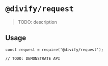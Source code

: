 # `@divify/request`

> TODO: description

## Usage

```
const request = require('@divify/request');

// TODO: DEMONSTRATE API
```
